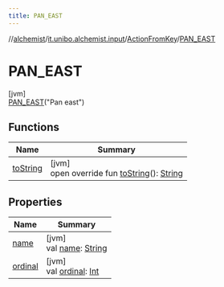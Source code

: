 ```yaml
---
title: PAN_EAST
---
```

//[alchemist](../../../../index.html)/[it.unibo.alchemist.input](../../index.html)/[ActionFromKey](../index.html)/[PAN_EAST](index.html)



# PAN_EAST



[jvm]\
[PAN_EAST](index.html)("Pan east")



## Functions


| Name | Summary |
|---|---|
| [toString](../to-string.html) | [jvm]<br>open override fun [toString](../to-string.html)(): [String](https://kotlinlang.org/api/latest/jvm/stdlib/kotlin/-string/index.html) |


## Properties


| Name | Summary |
|---|---|
| [name](name.html) | [jvm]<br>val [name](name.html): [String](https://kotlinlang.org/api/latest/jvm/stdlib/kotlin/-string/index.html) |
| [ordinal](ordinal.html) | [jvm]<br>val [ordinal](ordinal.html): [Int](https://kotlinlang.org/api/latest/jvm/stdlib/kotlin/-int/index.html) |

